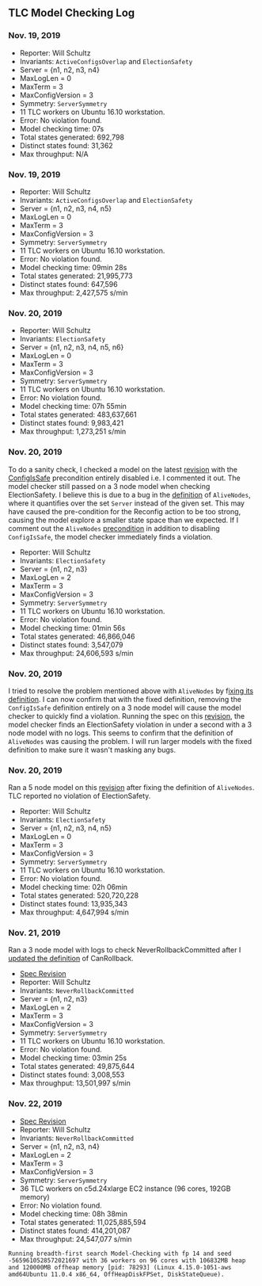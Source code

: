 ## TLC Model Checking Log

### Nov. 19, 2019

- Reporter: Will Schultz
- Invariants: `ActiveConfigsOverlap` and `ElectionSafety`
- Server = {n1, n2, n3, n4}
- MaxLogLen = 0
- MaxTerm = 3
- MaxConfigVersion = 3
- Symmetry: `ServerSymmetry`
- 11 TLC workers on Ubuntu 16.10 workstation.
- Error: No violation found.
- Model checking time: 07s
- Total states generated: 692,798
- Distinct states found: 31,362
- Max throughput: N/A

### Nov. 19, 2019

- Reporter: Will Schultz
- Invariants: `ActiveConfigsOverlap` and `ElectionSafety`
- Server = {n1, n2, n3, n4, n5}
- MaxLogLen = 0
- MaxTerm = 3
- MaxConfigVersion = 3
- Symmetry: `ServerSymmetry`
- 11 TLC workers on Ubuntu 16.10 workstation.
- Error: No violation found.
- Model checking time: 09min 28s
- Total states generated: 21,995,773
- Distinct states found: 647,596
- Max throughput: 2,427,575 s/min

### Nov. 20, 2019

- Reporter: Will Schultz
- Invariants: `ElectionSafety`
- Server = {n1, n2, n3, n4, n5, n6}
- MaxLogLen = 0
- MaxTerm = 3
- MaxConfigVersion = 3
- Symmetry: `ServerSymmetry`
- 11 TLC workers on Ubuntu 16.10 workstation.
- Error: No violation found.
- Model checking time: 07h 55min
- Total states generated: 483,637,661
- Distinct states found: 9,983,421
- Max throughput: 1,273,251 s/min

### Nov. 20, 2019

To do a sanity check, I checked a model on the latest [revision](https://github.com/will62794/mongo-repl-reconfig/blob/1803cce1286dc476efbfcfb97380e6d455b04a00/MongoReplReconfig.tla) with the [ConfigIsSafe](https://github.com/will62794/mongo-repl-reconfig/blob/1803cce1286dc476efbfcfb97380e6d455b04a00/MongoReplReconfig.tla#L270) precondition entirely disabled i.e. I commented it out. The model checker still passed on a 3 node model when checking ElectionSafety. I believe this is due to a bug in the [definition](https://github.com/will62794/mongo-repl-reconfig/blob/1803cce1286dc476efbfcfb97380e6d455b04a00/MongoReplReconfig.tla#L90) of `AliveNodes`, where it quantifies over the set `Server` instead of the given set. This may have caused the pre-condition for the Reconfig action to be too strong, causing the model explore a smaller state space than we expected. If I comment out the `AliveNodes` [precondition](https://github.com/will62794/mongo-repl-reconfig/blob/1803cce1286dc476efbfcfb97380e6d455b04a00/MongoReplReconfig.tla#L275) in addition to disabling `ConfigIsSafe`, the model checker immediately finds a violation.

- Reporter: Will Schultz
- Invariants: `ElectionSafety`
- Server = {n1, n2, n3}
- MaxLogLen = 2
- MaxTerm = 3
- MaxConfigVersion = 3
- Symmetry: `ServerSymmetry`
- 11 TLC workers on Ubuntu 16.10 workstation.
- Error: No violation found.
- Model checking time: 01min 56s
- Total states generated: 46,866,046
- Distinct states found: 3,547,079
- Max throughput: 24,606,593 s/min

### Nov. 20, 2019

I tried to resolve the problem mentioned above with `AliveNodes` by f[ixing its definition](https://github.com/will62794/mongo-repl-reconfig/commit/75c4407258ef63b982ac5ea45c120330b19125df). I can now confirm that with the fixed definition, removing the `ConfigIsSafe` definition entirely on a 3 node model will cause the model checker to quickly find a violation. Running the spec on this [revision](https://github.com/will62794/mongo-repl-reconfig/blob/75c4407258ef63b982ac5ea45c120330b19125df/MongoReplReconfig.tla), the model checker finds an ElectionSafety violation in under a second with a 3 node model with no logs. This seems to confirm that the definition of `AliveNodes` was causing the problem. I will run larger models with the fixed definition to make sure it wasn't masking any bugs.

### Nov. 20, 2019

Ran a 5 node model on this [revision](https://github.com/will62794/mongo-repl-reconfig/tree/c66da514c1eac158d46b6becb7d18f643ca7538f) after fixing the definition of `AliveNodes`. TLC reported no violation of ElectionSafety.

- Reporter: Will Schultz
- Invariants: `ElectionSafety`
- Server = {n1, n2, n3, n4, n5}
- MaxLogLen = 0
- MaxTerm = 3
- MaxConfigVersion = 3
- Symmetry: `ServerSymmetry`
- 11 TLC workers on Ubuntu 16.10 workstation.
- Error: No violation found.
- Model checking time: 02h 06min
- Total states generated: 520,720,228
- Distinct states found: 13,935,343
- Max throughput: 4,647,994 s/min

### Nov. 21, 2019

Ran a 3 node model with logs to check NeverRollbackCommitted after I [updated the definition](https://github.com/will62794/mongo-repl-reconfig/commit/8a2f5dde4053d1db6a432a2989c99c3f6a8fe45f) of CanRollback.

- [Spec Revision](https://github.com/will62794/mongo-repl-reconfig/tree/8a2f5dde4053d1db6a432a2989c99c3f6a8fe45f) 
- Reporter: Will Schultz
- Invariants: `NeverRollbackCommitted`
- Server = {n1, n2, n3}
- MaxLogLen = 2
- MaxTerm = 3
- MaxConfigVersion = 3
- Symmetry: `ServerSymmetry`
- 11 TLC workers on Ubuntu 16.10 workstation.
- Error: No violation found.
- Model checking time: 03min 25s
- Total states generated: 49,875,644
- Distinct states found: 3,008,553
- Max throughput: 13,501,997 s/min

### Nov. 22, 2019

- [Spec Revision](https://github.com/will62794/mongo-repl-reconfig/tree/136f130876fff112090ef1243de2f80137117fbe) 
- Reporter: Will Schultz
- Invariants: `NeverRollbackCommitted`
- Server = {n1, n2, n3, n4}
- MaxLogLen = 2
- MaxTerm = 3
- MaxConfigVersion = 3
- Symmetry: `ServerSymmetry`
- 36 TLC workers on c5d.24xlarge EC2 instance (96 cores, 192GB memory)
- Error: No violation found.
- Model checking time: 08h 38min
- Total states generated: 11,025,885,594
- Distinct states found: 414,201,087
- Max throughput: 24,547,077 s/min

```
Running breadth-first search Model-Checking with fp 14 and seed -5659610528572021697 with 36 workers on 96 cores with 106832MB heap and 120000MB offheap memory [pid: 78293] (Linux 4.15.0-1051-aws amd64Ubuntu 11.0.4 x86_64, OffHeapDiskFPSet, DiskStateQueue).
```
